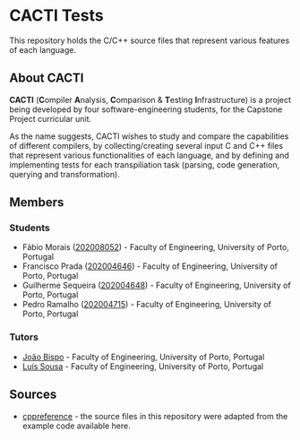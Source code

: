 # CACTI Tests

This repository holds the C/C++ source files that represent various features of each language.

## About CACTI 

**CACTI** (**C**ompiler **A**nalysis, **C**omparison & **T**esting **I**nfrastructure) is a project being developed by four software-engineering students, for the Capstone Project curricular unit.

As the name suggests, CACTI wishes to study and compare the capabilities of different compilers, by collecting/creating several input C and C++ files that represent various functionalities of each language, and by defining and implementing tests for each transpiliation task (parsing, code generation, querying and transformation).

## Members

### Students 
- Fábio Morais (<a href="https://sigarra.up.pt/feup/pt/fest_geral.cursos_list?pv_num_unico=202008052">202008052</a>) - Faculty of Engineering, University of Porto, Portugal
- Francisco Prada (<a href="https://sigarra.up.pt/feup/pt/fest_geral.cursos_list?pv_num_unico=202004646">202004646</a>) - Faculty of Engineering, University of Porto, Portugal
- Guilherme Sequeira (<a href="https://sigarra.up.pt/feup/pt/fest_geral.cursos_list?pv_num_unico=202004648">202004648</a>) - Faculty of Engineering, University of Porto, Portugal
- Pedro Ramalho (<a href="https://sigarra.up.pt/feup/pt/fest_geral.cursos_list?pv_num_unico=202004715">202004715</a>) - Faculty of Engineering, University of Porto, Portugal

### Tutors

- <a href="https://sigarra.up.pt/feup/pt/func_geral.formview?p_codigo=519965">João Bispo</a> - Faculty of Engineering, University of Porto, Portugal
- <a href="https://sigarra.up.pt/feup/pt/func_geral.formview?p_codigo=662695">Luís Sousa</a> - Faculty of Engineering, University of Porto, Portugal

## Sources

- [cppreference](https://en.cppreference.com) - 
the source files in this repository were adapted from the example code available here.